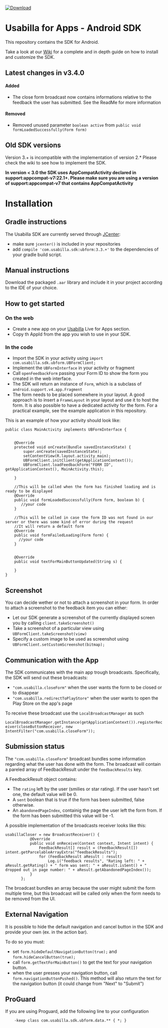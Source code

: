  [ ![Download](https://api.bintray.com/packages/usabilla/maven/ubform/images/download.svg) ](https://bintray.com/usabilla/maven/ubform/_latestVersion)

# Usabilla for Apps - Android SDK
This repository contains the SDK for Android.


Take a look at our [Wiki](https://github.com/usabilla/usabilla-u4a-android-sdk/wiki) for a complete and in depth guide on how to install and customize the SDK.

## Latest changes in v3.4.0
#### Added
- The close form broadcast now contains informations relative to the feedback the user has submitted. See the ReadMe for more information

#### Removed
- Removed unused parameter `boolean active` from `public void formLoadedSuccessfully(Form form)`

## Old SDK versions
Version 3.+ is incompatible with the implementation of version 2.*
Please check the wiki to see how to implement the SDK.

**In version < 3.0 the SDK uses AppCompatActivity declared in support:appcompat-v7:22.1+. Please make sure you are using a version of support:appcompat-v7 that contains AppCompatActivity**

# Installation

## Gradle instructions
The Usabilla SDK are currently served through [JCenter](https://bintray.com/usabilla/maven/ubform/view):
- make sure `jcenter()` is included in your repositories
- add `compile 'com.usabilla.sdk:ubform:3.3.+'` to the dependencies of your gradle build script.

## Manual instructions
Download the packaged `.aar` library and include it in your project according to the IDE of your choice.

## How to get started
### On the web
- Create a new app on your [Usabilla](https://app.usabilla.com/member/) Live for Apps section.
- Copy th AppId from the app you wish to use in your SDK.

### In the code

* Import the SDK in your activity using `import com.usabilla.sdk.ubform.UBFormClient;`
* Implement the `UBFormInterface` in your activity or fragment
* Call `openFeedbackForm` passing your Form ID to show the form you created in the web interface.
* The SDK will return an instance of `Form`, which is a subclass of `android.support.v4.app.Fragment`
* The form needs to be placed somewhere in your layout. A good approach is to insert a `FrameLayout` in your layout and use it to host the form. It is also possible to have a dedicated activity for the form. For a practical example, see the example application in this repository.


This is an example of how your activity should look like:

```
public class MainActivity implements UBFormInterface {


    @Override
    protected void onCreate(Bundle savedInstanceState) {
        super.onCreate(savedInstanceState);
        setContentView(R.layout.activity_main);
        UBFormClient.initClient(getApplicationContext());
        UBFormClient.loadFeedbackForm("FORM ID", getApplicationContext(), MainActivity.this);

    }

    //This will be called when the form has finished loading and is ready to be displayed
    @Override
    public void formLoadedSuccessfully(Form form, boolean b) {
       //your code
    }

    //This will be called in case the form ID was not found in our server or there was some kind of error during the request
    //It will return a default form
    @Override
    public void formFailedLoading(Form form) {
      //your code
    }


    @Override
    public void textForMainButtonUpdated(String s) {

    }
}
```

## Screenshot
You can decide wether or not to attach a screenshot in your form.
In order to attach a screenshot to the feedback item you can either:
* Let our SDK generate a screenshot of the currently displayed screen you by calling `client.takeScreenshot()`
* Take a screenshot of a particular view using `UBFormClient.takeScreenshot(view)`
* Specify a custom image to be used as screenshot using `UBFormClient.setCustomScreenshot(bitmap);`


## Communication with the App 
The SDK communicates with the main app trough broadcasts.
Specifically, the SDK will send out these broadcasts:
- `"com.usabilla.closeForm"` when the user wants the form to be closed or to disappear
- `"com.usabilla.redirectToPlayStore"` when the user wants to open the Play Store on the app's page

To receive these broadcast use the `LocalBroadcastManager` as such   

`LocalBroadcastManager.getInstance(getApplicationContext()).registerReceiver(closeButtonReceiver, new IntentFilter("com.usabilla.closeForm"));`

## Submission status
 
 The `"com.usabilla.closeForm"` broadcast bundles some information regarding what the user has done with the form.
 The broadcast will contain a pareled array of FeedbackResult under the `feedbackResults` key.

 A FeedbackResult object contains:
 * The `rating` left by the user (smilies or star rating). If the user hasn't set one, the default value will be 0.
 * A `sent` boolean that is true if the form has been submitted, false otherwise.
 * An `abandonedPageIndex`, containig the page the user left the form from. If the form has been submitted this value will be -1.


A possible implementation of the broadcasts receiver looks like this:

 ```
 usabillaCloser = new BroadcastReceiver() {
            @Override
            public void onReceive(Context context, Intent intent) {
                FeedbackResult[] result = (FeedbackResult[]) intent.getParcelableArrayExtra("feedbackResults");
                for (FeedbackResult aResult : result)
                    Log.i("feedback results", "Rating left: " + aResult.getRating() + " form was sent: " + aResult.isSent() + " dropped out in page number: " + aResult.getAbandonedPageIndex());
            }
        };
 ```

 The broadcast bundles an array because the user might submit the form multiple time, but this broadcast will be called only when the form needs to be removed from the UI.


## External Navigation
It is possible to hide the default navigation and cancel button in the SDK and provide your own (ex. in the action bar). 

To do so you must:
- set `form.hideDefaultNavigationButton(true);`  and `form.hideCancelButton(true);`
- call `form.getTextForMainButton()` to get the text for your navigation button.
- when the user presses your navigation button, call `form.navigationButtonPushed()`. This method will also return the text for the navigation button (it could change from "Next" to "Submit")



## ProGuard 
If you are using Proguard, add the following line to your configuration
```
    -keep class com.usabilla.sdk.ubform.data.** { *; }
```
